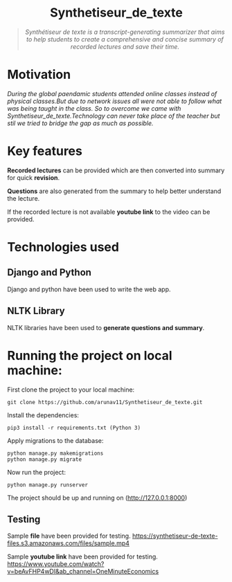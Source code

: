 <div align="center">
<h1>Synthetiseur_de_texte</h1>
<blockquote>
<p><i>Synthétiseur de texte is a transcript-generating summarizer that aims to help students to create a comprehensive and concise summary of recorded lectures and save their time.</b></i></p>
</blockquote>
</div>

# Motivation
<i> During the global paendamic students attended online classes instead of physical classes.But due to network issues all were not able to follow what was being taught in the class. So to overcome we came with Synthetiseur_de_texte.Technology can never take place of the teacher but stil we tried to bridge the gap as much as possible.</i>

# Key features 
**Recorded lectures** can be provided which are then converted into summary for quick **revision**.

**Questions** are also generated from the summary to help better understand the lecture.

If the recorded lecture is not available **youtube link** to the video can be provided.

# Technologies used
## Django and Python 
Django and python have been used to write the web app.
## NLTK Library
NLTK libraries have been used to **generate questions and summary**.

# Running the project on local machine:
First clone the project to your local machine:
```
git clone https://github.com/arunav11/Synthetiseur_de_texte.git
```
Install the dependencies:
```
pip3 install -r requirements.txt (Python 3)
```
Apply migrations to the database:
```
python manage.py makemigrations
python manage.py migrate
```
Now run the project:
```
python manage.py runserver
```

The project should be up and running on (http://127.0.0.1:8000)

## Testing 
Sample **file** have been provided for testing.
 https://synthetiseur-de-texte-files.s3.amazonaws.com/files/sample.mp4
 
 Sample **youtube link** have been provided for testing.
 https://www.youtube.com/watch?v=beAvFHP4wDI&ab_channel=OneMinuteEconomics
